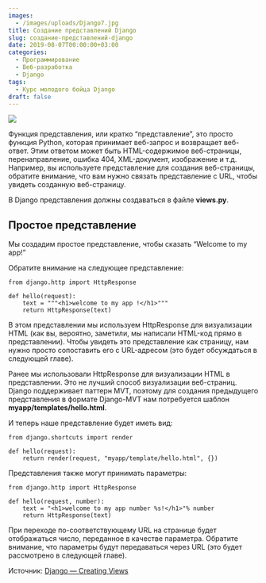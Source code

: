 ```yaml
---
images:
  - /images/uploads/Django7.jpg
title: Создание представлений Django
slug: создание-представлений-django
date: 2019-08-07T00:00:00+03:00
categories:
  - Программирование
  - Веб-разработка
  - Django
tags:
  - Курс молодого бойца Django
draft: false
---
```


![](/images/uploads/Django7.jpg)

Функция представления, или кратко “представление”, это просто функция Python, которая принимает веб-запрос и возвращает
веб-ответ. Этим ответом может быть HTML-содержимое веб-страницы, перенаправление, ошибка 404, XML-документ, изображение
и т.д. Например, вы используете представление для создания веб-страницы, обратите внимание, что вам нужно связать
представление с URL, чтобы увидеть созданную веб-страницу.

В Django представления должны создаваться в файле **views.py**.

## Простое представление

Мы создадим простое представление, чтобы сказать “Welcome to my app!”

Обратите внимание на следующее представление:

```
from django.http import HttpResponse

def hello(request):
    text = """<h1>welcome to my app !</h1>"""
    return HttpResponse(text)
```

В этом представлении мы используем HttpResponse для визуализации HTML (как вы, вероятно, заметили, мы написали HTML-код
прямо в представлении). Чтобы увидеть это представление как страницу, нам нужно просто сопоставить его с URL-адресом
(это будет обсуждаться в следующей главе).

Ранее мы использовали HttpResponse для визуализации HTML в представлении. Это не лучший способ визуализации веб-страниц.
Django поддерживает паттерн MVT, поэтому для создания предыдущего представления в формате Django-MVT нам потребуется
шаблон **myapp/templates/hello.html**.

И теперь наше представление будет иметь вид:

```
from django.shortcuts import render

def hello(request):
    return render(request, "myapp/template/hello.html", {})
```

Представления также могут принимать параметры:

```
from django.http import HttpResponse

def hello(request, number):
    text = "<h1>welcome to my app number %s!</h1>"% number
    return HttpResponse(text)
```

При переходе по-соответствующему URL на странице будет отображаться число, переданное в качестве параметра. Обратите
внимание, что параметры будут передаваться через URL (это будет рассмотрено в следующей главе).

Источник: [Django — Creating Views](https://www.tutorialspoint.com/django/django_creating_views.htm)
